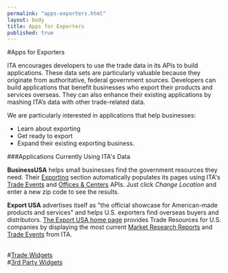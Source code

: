 ```yaml
--- 
permalink: "apps-exporters.html" 
layout: body 
title: Apps for Exporters 
published: true 
---
```


#Apps for Exporters

ITA encourages developers to use the trade data in its APIs to build applications.  These data sets are particularly valuable because they originate from authoritative, federal government sources.  Developers can build applications that benefit businesses who export their products and services overseas.  They can also enhance their existing applications by mashing ITA’s data with other trade-related data.

We are particularly interested in applications that help businesses:

* Learn about exporting
* Get ready to export
* Expand their existing exporting business.

###Applications Currently Using ITA's Data

**BusinessUSA** helps small businesses find the government resources they need.  Their [Exporting](http://business.usa.gov/export) section automatically populates its pages using ITA's [Trade Events](trade-events.html) and [Offices & Centers](ita-office-locations.html) APIs.  Just click *Change Location* and enter a new zip code to see the results.

**Export USA** advertises itself as "the official showcase for American-made products and services" and helps U.S. exporters find overseas buyers and distributors.  [The Export USA home page](http://www.thinkglobal.us) provides Trade Resources for U.S. companies by displaying the most current [Market Research Reports](market-research-library.html) and [Trade Events](trade-events.html) from ITA.

</br>
#<a href="widgets.html">Trade Widgets</a>


</br>
#<a href="widgets2.html">3rd Party Widgets</a>
